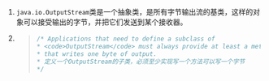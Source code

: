1. `java.io.OutputStream`类是一个抽象类，是所有字节输出流的基类，这样的对象可以接受输出的字节，并把它们发送到某个接收器。

2. > ```java
   > /* Applications that need to define a subclass of
   > * <code>OutputStream</code> must always provide at least a method
   > * that writes one byte of output. 
   > * 定义一个OutputStream的子类，必须至少实现写一个方法可以写一个字节
   > */
   > ```

